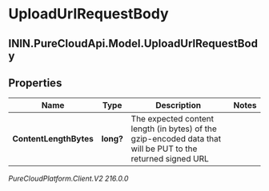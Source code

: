 # UploadUrlRequestBody

## ININ.PureCloudApi.Model.UploadUrlRequestBody

## Properties

|Name | Type | Description | Notes|
|------------ | ------------- | ------------- | -------------|
| **ContentLengthBytes** | **long?** | The expected content length (in bytes) of the gzip-encoded data that will be PUT to the returned signed URL | |



_PureCloudPlatform.Client.V2 216.0.0_
